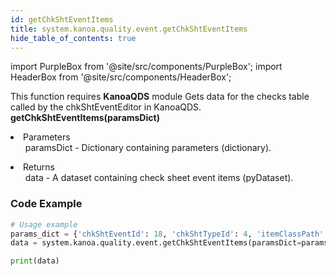 ```yaml
---
id: getChkShtEventItems
title: system.kanoa.quality.event.getChkShtEventItems
hide_table_of_contents: true
---
```


import PurpleBox from '@site/src/components/PurpleBox';
import HeaderBox from '@site/src/components/HeaderBox';

<PurpleBox>This function requires <b>KanoaQDS</b> module</PurpleBox>
<HeaderBox header="Description">Gets data for the checks table called by the chkShtEventEditor in KanoaQDS.</HeaderBox>
<HeaderBox header="Syntax">
    <b>getChkShtEventItems(paramsDict)</b>
    <li> Parameters <br />
        <ul>paramsDict - Dictionary containing parameters (dictionary).</ul>
    </li>
    <li> Returns <br />
        <ul>data - A dataset containing check sheet event items (pyDataset).</ul>
    </li>
</HeaderBox>

### Code Example
```python
# Usage example
params_dict = {'chkShtEventId': 18, 'chkShtTypeId': 4, 'itemClassPath': 'some path', 'chkShtStateIds': [1, 2, 3], 'itemId': 45, 'enabled': True}
data = system.kanoa.quality.event.getChkShtEventItems(paramsDict=params_dict)

print(data)